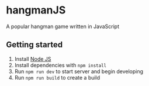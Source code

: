 # hangmanJS
A popular hangman game written in JavaScript

## Getting started

1. Install [Node JS](http://nodejs.org/)
2. Install dependencies with `npm install`
3. Run `npm run dev` to start server and begin developing
4. Run `npm run build` to create a build